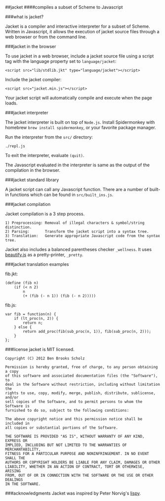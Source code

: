 ##jacket
####compiles a subset of Scheme to Javascript

###what is jacket?

Jacket is a compiler and interactive interpreter for a subset of Scheme. Written in Javascript, it allows the execution of jacket source files through a web 
browser or from the command line.

###jacket in the browser

To use jacket in a web browser, include a jacket source file using a script tag
with the language property set to `language/jacket`:

	<script src="lib/stdlib.jkt" type="language/jacket"></script>

Include the jacket compiler:
		
	<script src="jacket.min.js"></script>

Your jacket script will automatically compile and execute when the page loads.

###jacket interpreter

The jacket interpreter is built on top of `Node.js`. Install
Spidermonkey with homebrew `brew install spidermonkey`, or your favorite package
manager.

Run the interpreter from the `src/` directory:

	./repl.js

To exit the interpreter, evaluate `(quit)`.

The Javascript evaluated in the interpreter is same as the output of the
compilation in the browser. 

###jacket standard library

A jacket script can call any Javascript function. There are a number of built-in
functions which can be found in `src/built_ins.js`. 

###jacket compilation

Jacket compilation is a 3 step process.
	
	1) Preprocessing: Removal of illegal characters & symbol/string distinction.
	2) Parsing:       Transform the jacket script into a syntax tree.
	3) Translation:   Generate appropriate Javascript code from the syntax tree.

Jacket also includes a balanced parentheses checker `_wellness`. It uses
[beautify.js](https://github.com/einars/js-beautify) as a pretty-printer,
`_pretty`.

###jacket translation examples

fib.jkt:

	(define (fib n)
		(if (< n 2)
			n
			(+ (fib (- n 1)) (fib (- n 2)))))

fib.js:

	var fib = function(n) {
		if (lt_proc(n, 2)) {
			return n;
		} else {
			return add_proc(fib(sub_proc(n, 1)), fib(sub_proc(n, 2)));
		}
	};
	

###license
jacket is MIT licensed.

	Copyright (C) 2012 Ben Brooks Scholz 

	Permission is hereby granted, free of charge, to any person obtaining a copy
	of this software and associated documentation files (the "Software"), to 
	deal in the Software without restriction, including without limitation the 
	rights to use, copy, modify, merge, publish, distribute, sublicense, and/or 
	sell copies of the Software, and to permit persons to whom the Software is 
	furnished to do so, subject to the following conditions:

	The above copyright notice and this permission notice shall be included in 
	all copies or substantial portions of the Software.

	THE SOFTWARE IS PROVIDED "AS IS", WITHOUT WARRANTY OF ANY KIND, EXPRESS OR
	IMPLIED, INCLUDING BUT NOT LIMITED TO THE WARRANTIES OF MERCHANTABILITY, 
	FITNESS FOR A PARTICULAR PURPOSE AND NONINFRINGEMENT. IN NO EVENT SHALL THE
	AUTHORS OR COPYRIGHT HOLDERS BE LIABLE FOR ANY CLAIM, DAMAGES OR OTHER 
	LIABILITY, WHETHER IN AN ACTION OF CONTRACT, TORT OR OTHERWISE, ARISING 
	FROM, OUT OF OR IN CONNECTION WITH THE SOFTWARE OR THE USE OR OTHER DEALINGS 
	IN THE SOFTWARE.

###acknowledgments
Jacket was inspired by Peter Norvig's [lispy](http://norvig.com/lispy.html).
